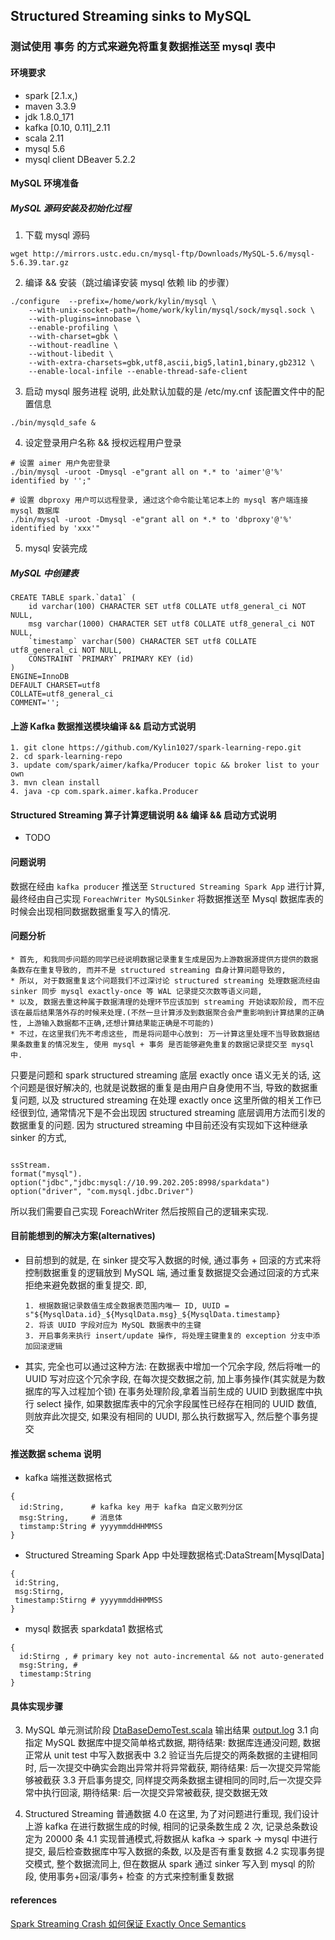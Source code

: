 ## Structured Streaming sinks to MySQL 

### 测试使用 事务 的方式来避免将重复数据推送至 mysql 表中
#### 环境要求
* spark [2.1.x,)
* maven 3.3.9 
* jdk 1.8.0_171
* kafka [0.10, 0.11]_2.11
* scala 2.11 
* mysql 5.6 
* mysql client DBeaver 5.2.2 

#### MySQL 环境准备
##### MySQL 源码安装及初始化过程
1. 下载 mysql 源码
```
wget http://mirrors.ustc.edu.cn/mysql-ftp/Downloads/MySQL-5.6/mysql-5.6.39.tar.gz
```
2. 编译 && 安装（跳过编译安装 mysql 依赖 lib 的步骤）
```
./configure  --prefix=/home/work/kylin/mysql \
    --with-unix-socket-path=/home/work/kylin/mysql/sock/mysql.sock \
    --with-plugins=innobase \
    --enable-profiling \
    --with-charset=gbk \
    --without-readline \
    --without-libedit \
    --with-extra-charsets=gbk,utf8,ascii,big5,latin1,binary,gb2312 \
    --enable-local-infile --enable-thread-safe-client
```
3. 启动 mysql 服务进程
说明, 此处默认加载的是 /etc/my.cnf 该配置文件中的配置信息
```
./bin/mysqld_safe & 
```

4. 设定登录用户名称 && 授权远程用户登录
```
# 设置 aimer 用户免密登录
./bin/mysql -uroot -Dmysql -e"grant all on *.* to 'aimer'@'%' identified by '';"   

# 设置 dbproxy 用户可以远程登录, 通过这个命令能让笔记本上的 mysql 客户端连接 mysql 数据库 
./bin/mysql -uroot -Dmysql -e"grant all on *.* to 'dbproxy'@'%' identified by 'xxx'"
```
5. mysql 安装完成

##### MySQL 中创建表
```$xslt
CREATE TABLE spark.`data1` (
	id varchar(100) CHARACTER SET utf8 COLLATE utf8_general_ci NOT NULL,
	msg varchar(1000) CHARACTER SET utf8 COLLATE utf8_general_ci NOT NULL,
	`timestamp` varchar(500) CHARACTER SET utf8 COLLATE utf8_general_ci NOT NULL,
	CONSTRAINT `PRIMARY` PRIMARY KEY (id)
)
ENGINE=InnoDB
DEFAULT CHARSET=utf8
COLLATE=utf8_general_ci
COMMENT='';
```

#### 上游 Kafka 数据推送模块编译 && 启动方式说明
```$xslt
1. git clone https://github.com/Kylin1027/spark-learning-repo.git
2. cd spark-learning-repo 
3. update com/spark/aimer/kafka/Producer topic && broker list to your own 
3. mvn clean install
4. java -cp com.spark.aimer.kafka.Producer 
```

#### Structured Streaming 算子计算逻辑说明 && 编译 && 启动方式说明
* TODO 

#### 问题说明
数据在经由 ```kafka producer``` 推送至 ```Structured Streaming Spark App``` 进行计算, 最终经由自己实现 ```ForeachWriter MySQLSinker```
将数据推送至 Mysql 数据库表的时候会出现相同数据数据重复写入的情况. 

#### 问题分析

```
* 首先, 和我同步问题的同学已经说明数据记录重复生成是因为上游数据源提供方提供的数据条数存在重复导致的, 而并不是 structured streaming 自身计算问题导致的, 
* 所以, 对于数据重复这个问题我们不过深讨论 structured streaming 处理数据流经由 sinker 同步 mysql exactly-once 等 WAL 记录提交次数等语义问题,
* 以及, 数据去重这种属于数据清理的处理环节应该加到 streaming 开始读取阶段, 而不应该在最后结果落外存的时候来处理.(不然一旦计算涉及到数据聚合会严重影响到计算结果的正确性, 上游输入数据都不正确,还想计算结果能正确是不可能的)
* 不过，在这里我们先不考虑这些, 而是将问题中心放到: 万一计算这里处理不当导致数据结果条数重复的情况发生, 使用 mysql + 事务 是否能够避免重复的数据记录提交至 mysql 中.
```

只要是问题和 spark structured streaming 底层 exactly once 语义无关的话, 这个问题是很好解决的, 
也就是说数据的重复是由用户自身使用不当, 导致的数据重复问题, 以及 structured streaming 在处理 exactly once 这里所做的相关工作已经很到位, 
通常情况下是不会出现因 structured streaming 底层调用方法而引发的数据重复的问题. 
因为 structured streaming 中目前还没有实现如下这种继承 sinker 的方式, 

```$xslt

ssStream. 
format("mysql"). 
option("jdbc","jdbc:mysql://10.99.202.205:8998/sparkdata")
option("driver", "com.mysql.jdbc.Driver")

```
所以我们需要自己实现 ForeachWriter 然后按照自己的逻辑来实现. 


#### 目前能想到的解决方案(alternatives) 
* 目前想到的就是, 在 sinker 提交写入数据的时候, 通过事务 + 回滚的方式来将控制数据重复的逻辑放到 MySQL 端, 通过重复数据提交会通过回滚的方式来拒绝来避免数据的重复提交. 
  即, 
  ```
  1. 根据数据记录数值生成全数据表范围内唯一 ID, UUID = s"${MysqlData.id}_${MysqlData.msg}_${MysqlData.timestamp}
  2. 将该 UUID 字段对应为 MySQL 数据表中的主键
  3. 开启事务来执行 insert/update 操作, 将处理主键重复的 exception 分支中添加回滚逻辑
  ```
* 其实, 完全也可以通过这种方法: 在数据表中增加一个冗余字段, 然后将唯一的 UUID 写对应这个冗余字段, 在每次提交数据之前, 加上事务操作(其实就是为数据库的写入过程加个锁)
  在事务处理阶段,拿着当前生成的 UUID 到数据库中执行 select 操作, 如果数据库表中的冗余字段属性已经存在相同的 UUID 数值, 则放弃此次提交,
  如果没有相同的 UUDI, 那么执行数据写入, 然后整个事务提交
     
#### 推送数据 schema 说明

* kafka 端推送数据格式
```$xslt
{
  id:String,      # kafka key 用于 kafka 自定义散列分区
  msg:String,     # 消息体
  timstamp:String # yyyymmddHHMMSS
}
```

* Structured Streaming Spark App 中处理数据格式:DataStream[MysqlData]
```$xslt
{
 id:String, 
 msg:Stirng,
 timestamp:Stirng # yyyymmddHHMMSS
}
```
* mysql 数据表 sparkdata1 数据格式
```$xslt
{ 
  id:Stirng , # primary key not auto-incremental && not auto-generated 
  msg:String, #
  timestamp:String
}
```

#### 具体实现步骤
3. MySQL 单元测试阶段 [DtaBaseDemoTest.scala]() 输出结果 [output.log]()
3.1 向指定 MySQL 数据库中提交简单格式数据, 期待结果: 数据库连通没问题, 数据正常从 unit test 中写入数据表中
3.2 验证当先后提交的两条数据的主键相同时, 后一次提交中确实会跑出异常并将异常截获, 期待结果: 后一次提交异常能够被截获
3.3 开启事务提交, 同样提交两条数据主键相同的同时,后一次提交异常中执行回滚, 期待结果: 后一次提交异常被截获, 提交数据无效

4. Structured Streaming 普通数据
4.0 在这里, 为了对问题进行重现, 我们设计上游 kafka 在进行数据生成的时候, 相同的记录条数生成 2 次, 记录总条数设定为 20000 条 
4.1 实现普通模式,将数据从 kafka -> spark -> mysql 中进行提交, 最后检查数据库中写入数据的条数, 以及是否有重复数据
4.2 实现事务提交模式, 整个数据流同上, 但在数据从 spark 通过 sinker 写入到 mysql 的阶段, 使用事务+回滚/事务+ 检查 的方式来控制重复数据 


#### references
[Spark Streaming Crash 如何保证 Exactly Once Semantics](https://www.jianshu.com/p/885505daab29)


